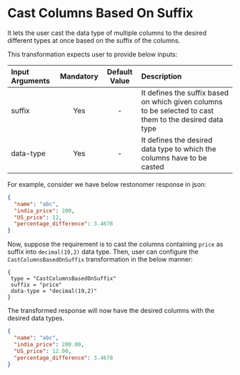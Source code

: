 # Cast Columns Based On Suffix

It lets the user cast the data type of multiple columns to the desired different types at once based on the suffix of the columns.

This transformation expects user to provide below inputs:

| Input Arguments | Mandatory | Default Value | Description                                                                                                     |
|:----------------|:---------:|:-------------:|:----------------------------------------------------------------------------------------------------------------|
| suffix          |    Yes    |       -       | It defines the suffix based on which given columns to be selected to cast them to the desired data type         |
| data-type       |    Yes    |       -       | It defines the desired data type to which the columns have to be casted                                         |

For example, consider we have below restonomer response in json:

```json
{
  "name": "abc",
  "india_price": 200,
  "US_price": 12,
  "percentage_difference": 3.4678
}
```

Now, suppose the requirement is to cast the columns containing `price` as suffix into `decimal(19,2)` data type.
Then, user can configure the `CastColumnsBasedOnSuffix` transformation in the below manner:

```hocon
{
 type = "CastColumnsBasedOnSuffix"
 suffix = "price"
 data-type = "decimal(19,2)"
}
```

The transformed response will now have the desired columns with the desired data types.

```json
{
  "name": "abc",
  "india_price": 200.00,
  "US_price": 12.00,
  "percentage_difference": 3.4678
}
```

